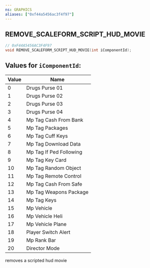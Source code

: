 ```yaml
---
ns: GRAPHICS
aliases: ["0xf44a5456ac3f4f97"]
---
```

## REMOVE_SCALEFORM_SCRIPT_HUD_MOVIE

```c
// 0xF44A5456AC3F4F97
void REMOVE_SCALEFORM_SCRIPT_HUD_MOVIE(int iComponentId);
```

## Values for `iComponentId`:
| Value | Name |
| --- | --- |
| 0 | Drugs Purse 01 |
| 1 | Drugs Purse 02 |
| 2 | Drugs Purse 03 |
| 3 | Drugs Purse 04 |
| 4 | Mp Tag Cash From Bank |
| 5 | Mp Tag Packages |
| 6 | Mp Tag Cuff Keys |
| 7 | Mp Tag Download Data |
| 8 | Mp Tag If Ped Following |
| 9 | Mp Tag Key Card |
| 10 | Mp Tag Random Object |
| 11 | Mp Tag Remote Control |
| 12 | Mp Tag Cash From Safe |
| 13 | Mp Tag Weapons Package |
| 14 | Mp Tag Keys |
| 15 | Mp Vehicle |
| 16 | Mp Vehicle Heli |
| 17 | Mp Vehicle Plane |
| 18 | Player Switch Alert |
| 19 | Mp Rank Bar |
| 20 | Director Mode |


removes a scripted hud movie

